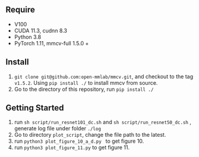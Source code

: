 ## Require

- V100
- CUDA 11.3, cudnn 8.3
- Python 3.8
- PyTorch 1.11, mmcv-full 1.5.0 +

## Install 

1. ```git clone git@github.com:open-mmlab/mmcv.git```, and checkout to the tag ```v1.5.2```. Using ```pip install ./``` to install mmcv from source.
2. Go to the directory of this repository, run ```pip install ./```

## Getting Started

1. run ```sh script/run_resnet101_dc.sh``` and ```sh script/run_resnet50_dc.sh``` , generate log file under folder  ```./log```
2. Go to directory ```plot_script```, change the file path to the latest.
3. run ```python3 plot_figure_10_a_d.py ``` to get figure 10.
4. run ```python3 plot_figure_11.py``` to get figure 11.